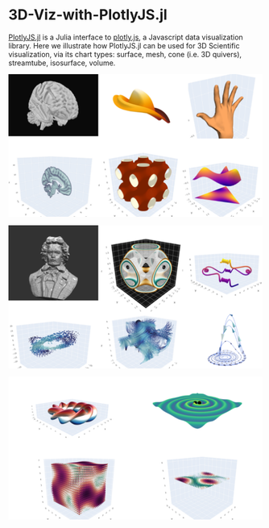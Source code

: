 # 3D-Viz-with-PlotlyJS.jl

[PlotlyJS.jl](https://github.com/JuliaPlots/PlotlyJS.jl) is a Julia interface
to [plotly.js](https://github.com/plotly/plotly.js/), a Javascript data visualization library.
Here we illustrate how PlotlyJS.jl can be used for 3D Scientific visualization,
via its chart types: surface, mesh, cone (i.e. 3D quivers), streamtube, isosurface, volume.


![panel1](https://raw.githubusercontent.com/empet/3D-Viz-with-PlotlyJS.jl/main/images/thumbnails1.png)




![panel2](https://raw.githubusercontent.com/empet/3D-Viz-with-PlotlyJS.jl/main/images/thumbnails2.png)



![panel3](https://raw.githubusercontent.com/empet/3D-Viz-with-PlotlyJS.jl/main/images/thumbnails3.png)







